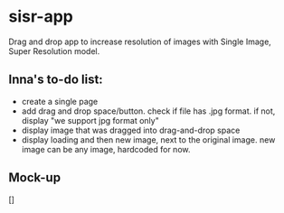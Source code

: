 # sisr-app
Drag and drop app to increase resolution of images with Single Image, Super Resolution model.

## Inna's to-do list:
* create a single page
* add drag and drop space/button. check if file has .jpg format. if not, display "we support jpg format only"
* display image that was dragged into drag-and-drop space
* display loading and then new image, next to the original image. new image can be any image, hardcoded for now.

## Mock-up 
[]
